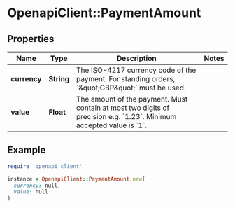 # OpenapiClient::PaymentAmount

## Properties

| Name | Type | Description | Notes |
| ---- | ---- | ----------- | ----- |
| **currency** | **String** | The ISO-4217 currency code of the payment. For standing orders, &#x60;\&quot;GBP\&quot;&#x60; must be used. |  |
| **value** | **Float** | The amount of the payment. Must contain at most two digits of precision e.g. &#x60;1.23&#x60;. Minimum accepted value is &#x60;1&#x60;. |  |

## Example

```ruby
require 'openapi_client'

instance = OpenapiClient::PaymentAmount.new(
  currency: null,
  value: null
)
```

